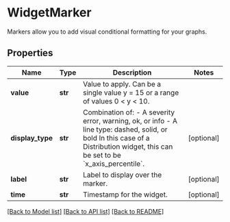 # WidgetMarker

Markers allow you to add visual conditional formatting for your graphs.

## Properties
Name | Type | Description | Notes
------------ | ------------- | ------------- | -------------
**value** | **str** | Value to apply. Can be a single value y &#x3D; 15 or a range of values 0 &lt; y &lt; 10. | 
**display_type** | **str** | Combination of:   - A severity error, warning, ok, or info   - A line type: dashed, solid, or bold In this case of a Distribution widget, this can be set to be &#x60;x_axis_percentile&#x60;.  | [optional] 
**label** | **str** | Label to display over the marker. | [optional] 
**time** | **str** | Timestamp for the widget. | [optional] 

[[Back to Model list]](README.md#documentation-for-models) [[Back to API list]](README.md#documentation-for-api-endpoints) [[Back to README]](README.md)


